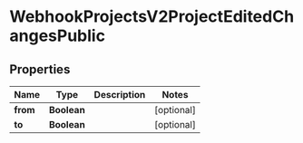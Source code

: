 

# WebhookProjectsV2ProjectEditedChangesPublic


## Properties

| Name | Type | Description | Notes |
|------------ | ------------- | ------------- | -------------|
|**from** | **Boolean** |  |  [optional] |
|**to** | **Boolean** |  |  [optional] |



